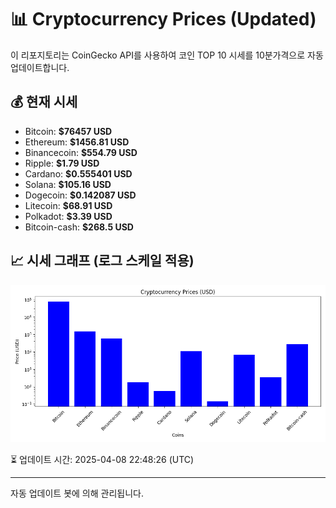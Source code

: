 
# 📊 Cryptocurrency Prices (Updated)

이 리포지토리는 CoinGecko API를 사용하여 코인 TOP 10 시세를 10분가격으로 자동 업데이트합니다.

## 💰 현재 시세
- Bitcoin: **$76457 USD**
- Ethereum: **$1456.81 USD**
- Binancecoin: **$554.79 USD**
- Ripple: **$1.79 USD**
- Cardano: **$0.555401 USD**
- Solana: **$105.16 USD**
- Dogecoin: **$0.142087 USD**
- Litecoin: **$68.91 USD**
- Polkadot: **$3.39 USD**
- Bitcoin-cash: **$268.5 USD**

## 📈 시세 그래프 (로그 스케일 적용)
![Crypto Prices](crypto_prices.png)

⏳ 업데이트 시간: 2025-04-08 22:48:26 (UTC)

---
자동 업데이트 봇에 의해 관리됩니다.
